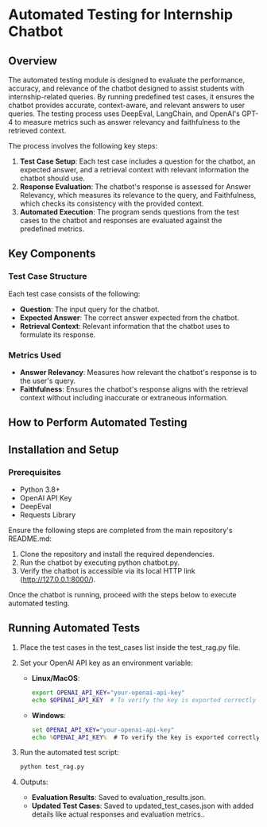 # Automated Testing for Internship Chatbot

## Overview
The automated testing module is designed to evaluate the performance, accuracy, and relevance of the chatbot designed to assist students with internship-related queries. By running predefined test cases, it ensures the chatbot provides accurate, context-aware, and relevant answers to user queries. The testing process uses DeepEval, LangChain, and OpenAI's GPT-4 to measure metrics such as answer relevancy and faithfulness to the retrieved context.

The process involves the following key steps:

1. **Test Case Setup**: Each test case includes a question for the chatbot, an expected answer, and a retrieval context with relevant information the chatbot should use.
2. **Response Evaluation**: The chatbot's response is assessed for Answer Relevancy, which measures its relevance to the query, and Faithfulness, which checks its consistency with the provided context.
3. **Automated Execution**: The program sends questions from the test cases to the chatbot and responses are evaluated against the predefined metrics.

## Key Components

### Test Case Structure
Each test case consists of the following:
- **Question**: The input query for the chatbot.
- **Expected Answer**: The correct answer expected from the chatbot.
- **Retrieval Context**: Relevant information that the chatbot uses to formulate its response.

### Metrics Used
- **Answer Relevancy**: Measures how relevant the chatbot's response is to the user's query.
- **Faithfulness**: Ensures the chatbot's response aligns with the retrieval context without including inaccurate or extraneous information.

## How to Perform Automated Testing

## Installation and Setup

### Prerequisites
- Python 3.8+
- OpenAI API Key
- DeepEval
- Requests Library

Ensure the following steps are completed from the main repository's README.md:
1. Clone the repository and install the required dependencies.
2. Run the chatbot by executing python chatbot.py.
3. Verify the chatbot is accessible via its local HTTP link (http://127.0.0.1:8000/).


Once the chatbot is running, proceed with the steps below to execute automated testing.


## Running Automated Tests
1. Place the test cases in the test_cases list inside the test_rag.py file.

2. Set your OpenAI API key as an environment variable:
   - **Linux/MacOS**:
     ```bash
     export OPENAI_API_KEY="your-openai-api-key"
     echo $OPENAI_API_KEY  # To verify the key is exported correctly
     ```
   - **Windows**:
     ```cmd
     set OPENAI_API_KEY="your-openai-api-key"
     echo %OPENAI_API_KEY%  # To verify the key is exported correctly
     ```
4. Run the automated test script:
    ```bash
    python test_rag.py
5. Outputs:
    - **Evaluation Results**: Saved to evaluation_results.json.
    - **Updated Test Cases**: Saved to updated_test_cases.json with added details like actual responses and evaluation metrics..



















